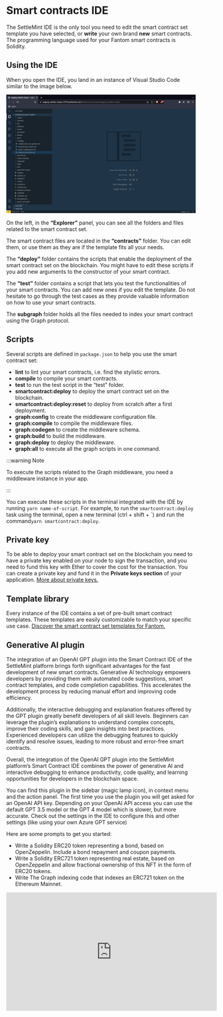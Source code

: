 # Smart contracts IDE

The SettleMint IDE is the only tool you need to edit the smart contract set template you have selected, or **write** your own brand **new** smart contracts. The programming language used for your Fantom smart contracts is Solidity.

## Using the IDE

When you open the IDE, you land in an instance of Visual Studio Code similar to the image below.

![ide](../../../static/img/blockchain-guide/IDE.png)

On the left, in the **“Explorer”** panel, you can see all the folders and files related to the smart contract set.

The smart contract files are located in the **“contracts”** folder. You can edit them, or use them as they are if the template fits all your needs.

The **“deploy”** folder contains the scripts that enable the deployment of the smart contract set on the blockchain. You might have to edit these scripts if you add new arguments to the constructor of your smart contract.

The **“test”** folder contains a script that lets you test the functionalities of your smart contracts. You can add new ones if you edit the template. Do not hesitate to go through the test cases as they provide valuable information on how to use your smart contracts.

The **subgraph** folder holds all the files needed to index your smart contract using the Graph protocol.

## Scripts

Several scripts are defined in `package.json` to help you use the smart contract set:

- **lint** to lint your smart contracts, i.e. find the stylistic errors.
- **compile** to compile your smart contracts.
- **test** to run the test script in the “test” folder.
- **smartcontract:deploy** to deploy the smart contract set on the blockchain.
- **smartcontract:deploy:reset** to deploy from scratch after a first deployment.
- **graph:config** to create the middleware configuration file.
- **graph:compile** to compile the middleware files.
- **graph:codegen** to create the middleware schema.
- **graph:build** to build the middleware.
- **graph:deploy** to deploy the middleware.
- **graph:all** to execute all the graph scripts in one command.

:::warning Note

To execute the scripts related to the Graph middleware, you need a middleware instance in your app.

:::

You can execute these scripts in the terminal integrated with the IDE by running `yarn name-of-script`.
For example, to run the `smartcontract:deploy` task using the terminal, open a new terminal (ctrl + shift + \`) and run the command`yarn smartcontract:deploy`.

## Private key

To be able to deploy your smart contract set on the blockchain you need to have a private key enabled on your node to sign the transaction, and you need to fund this key with Ether to cover the cost for the transaction. You can create a private key and fund it in the **Private keys section** of your application. [More about private keys.](../../using-platform/17_private-keys.md)

## Template library

Every instance of the IDE contains a set of pre-built smart contract templates. These templates are easily customizable to match your specific use case. [Discover the smart contract set templates for Fantom.](../11_Fantom/Template-library/1_fantom-erc-20.md)

## Generative AI plugin

The integration of an OpenAI GPT plugin into the Smart Contract IDE of the SettleMint platform brings forth significant advantages for the fast development of new smart contracts. Generative AI technology empowers developers by providing them with automated code suggestions, smart contract templates, and code completion capabilities. This accelerates the development process by reducing manual effort and improving code efficiency.

Additionally, the interactive debugging and explanation features offered by the GPT plugin greatly benefit developers of all skill levels. Beginners can leverage the plugin’s explanations to understand complex concepts, improve their coding skills, and gain insights into best practices. Experienced developers can utilize the debugging features to quickly identify and resolve issues, leading to more robust and error-free smart contracts.

Overall, the integration of the OpenAI GPT plugin into the SettleMint platform’s Smart Contract IDE combines the power of generative AI and interactive debugging to enhance productivity, code quality, and learning opportunities for developers in the blockchain space.

You can find this plugin in the sidebar (magic lamp icon), in context menu and the action panel. The first time you use the plugin you will get asked for an OpenAI API key. Depending on your OpenAI API access you can use the default GPT 3.5 model or the GPT 4 model which is slower, but more accurate. Check out the settings in the IDE to configure this and other settings (like using your own Azure GPT service)

Here are some prompts to get you started:

- Write a Solidity ERC20 token representing a bond, based on OpenZeppelin. Include a bond repayment and coupon payments.
- Write a Solidity ERC721 token representing real estate, based on OpenZeppelin and allow fractional ownership of this NFT in the form of ERC20 tokens.
- Write The Graph indexing code that indexes an ERC721 token on the Ethereum Mainnet.

<iframe width="560" height="315" src="https://www.youtube-nocookie.com/embed/-e4weLqbYjk" title="YouTube video player" frameborder="0" allow="accelerometer; autoplay; clipboard-write; encrypted-media; gyroscope; picture-in-picture; web-share" allowfullscreen></iframe>
